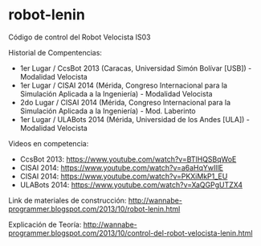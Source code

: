 # robot-lenin
Código de control del Robot Velocista IS03

Historial de Compentencias:
- 1er Lugar / CcsBot 2013 (Caracas, Universidad Simón Bolívar [USB]) - Modalidad Velocista
- 1er Lugar / CISAI 2014 (Mérida, Congreso Internacional para la Simulación Aplicada a la Ingeniería) - Modalidad Velocista
- 2do Lugar / CISAI 2014 (Mérida, Congreso Internacional para la Simulación Aplicada a la Ingeniería) - Mod. Laberinto
- 1er Lugar / ULABots 2014 (Mérida, Universidad de los Andes [ULA]) - Modalidad Velocista


Videos en competencia:
- CcsBot 2013: https://www.youtube.com/watch?v=BTlHQSBqWoE
- CISAI 2014: https://www.youtube.com/watch?v=a6aHqYwIllE
- CISAI 2014: https://www.youtube.com/watch?v=PKXiMkP1_EU
- ULABots 2014: https://www.youtube.com/watch?v=XaQGPgUTZX4


Link de materiales de construcción:
http://wannabe-programmer.blogspot.com/2013/10/robot-lenin.html


Explicación de Teoría:
http://wannabe-programmer.blogspot.com/2013/10/control-del-robot-velocista-lenin.html
